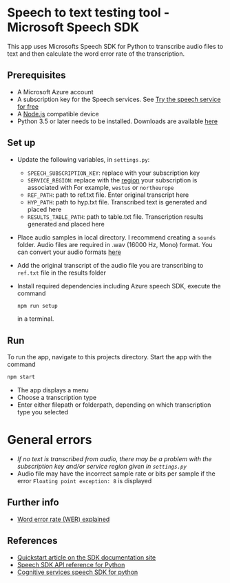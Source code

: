 # Speech to text testing tool - Microsoft Speech SDK

This app uses Microsofts Speech SDK for Python to transcribe audio files to text and then calculate the word error rate of the transcription.

## Prerequisites

- A Microsoft Azure account
- A subscription key for the Speech services. See [Try the speech service for free](https://docs.microsoft.com/azure/cognitive-services/speech-service/get-started)
- A [Node.js](https://nodejs.org) compatible device
- Python 3.5 or later needs to be installed. Downloads are available [here](https://www.python.org/downloads/)

## Set up

- Update the following variables, in `settings.py`:

  - `SPEECH_SUBSCRIPTION_KEY`: replace with your subscription key
  - `SERVICE_REGION`: replace with the [region](https://aka.ms/csspeech/region) your subscription is associated with
    For example, `westus` or `northeurope`
  - `REF_PATH`: path to ref.txt file. Enter original transcript here
  - `HYP_PATH`: path to hyp.txt file. Transcribed text is generated and placed here
  - `RESULTS_TABLE_PATH`: path to table.txt file. Transcription results generated and placed here

- Place audio samples in local directory. I recommend creating a `sounds` folder. Audio files are required in .wav (16000 Hz, Mono) format. You can convert your audio formats [here](https://audio.online-convert.com/)
- Add the original transcript of the audio file you are transcribing to `ref.txt` file in the results folder

- Install required dependencies including Azure speech SDK, execute the command

  ```sh
  npm run setup
  ```

  in a terminal.

## Run

To run the app, navigate to this projects directory.
Start the app with the command

```sh
npm start
```

- The app displays a menu
- Choose a transcription type
- Enter either filepath or folderpath, depending on which transcription type you selected

# General errors

- _If no text is transcribed from audio, there may be a problem with the subscription key and/or service region given in `settings.py`_
- Audio file may have the incorrect sample rate or bits per sample if the error `Floating point exception: 8` is displayed

## Further info

- [Word error rate (WER) explained](https://martin-thoma.com/word-error-rate-calculation/)

## References

- [Quickstart article on the SDK documentation site](https://docs.microsoft.com/azure/cognitive-services/speech-service/quickstart-python)
- [Speech SDK API reference for Python](https://aka.ms/csspeech/pythonref)
- [Cognitive services speech SDK for python](https://github.com/Azure-Samples/cognitive-services-speech-sdk/tree/master/samples/python/console)
